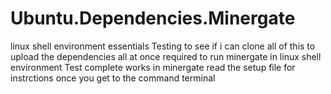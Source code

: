# Ubuntu.Dependencies.Minergate
linux shell environment essentials
Testing to see if i can clone all of this to upload the dependencies all at once required to run minergate in linux shell environment
Test complete works in minergate read the setup file for instrctions once you get to the command terminal
